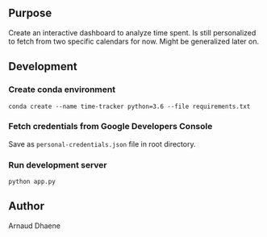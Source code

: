 ## Purpose

Create an interactive dashboard to analyze time spent. Is still personalized to fetch from two specific calendars for now. Might be generalized later on.

## Development
### Create conda environment

`conda create --name time-tracker python=3.6 --file requirements.txt`

### Fetch credentials from Google Developers Console

Save as `personal-credentials.json` file in root directory.

### Run development server

`python app.py`

## Author

Arnaud Dhaene